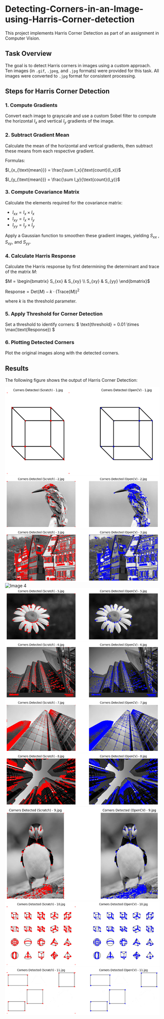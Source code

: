 # Detecting-Corners-in-an-Image-using-Harris-Corner-detection

This project implements Harris Corner Detection as part of an assignment in Computer Vision.

## Task Overview

The goal is to detect Harris corners in images using a custom approach. Ten images (in `.gif`, `.jpeg`, and `.jpg` formats) were provided for this task. All images were converted to `.jpg` format for consistent processing.

## Steps for Harris Corner Detection

### 1. Compute Gradients
Convert each image to grayscale and use a custom Sobel filter to compute the horizontal $I_x$ and vertical $I_y$ gradients of the image.

### 2. Subtract Gradient Mean
Calculate the mean of the horizontal and vertical gradients, then subtract these means from each respective gradient.

Formulas:

$I_{x_{\text{mean}}} = \frac{\sum I_x}{\text{count}(I_x)}$


$I_{y_{\text{mean}}} = \frac{\sum I_y}{\text{count}(I_y)}$


### 3. Compute Covariance Matrix
Calculate the elements required for the covariance matrix:
-  $I_{xx} = I_x \times I_x$ 
-  $I_{xy} = I_x \times I_y$
-  $I_{yy} = I_y \times I_y$ 

Apply a Gaussian function to smoothen these gradient images, yielding $S_{xx}$ , $S_{xy}$, and $S_{yy}$.

### 4. Calculate Harris Response
Calculate the Harris response by first determining the determinant and trace of the matrix $M$:


$M = \begin{bmatrix} S_{xx} & S_{xy} \\ S_{xy} & S_{yy} \end{bmatrix}$


$\text{Response} = \text{Det}(M) - k \cdot (\text{Trace}(M))^2$


where $k$ is the threshold parameter.

### 5. Apply Threshold for Corner Detection
Set a threshold to identify corners:
$
\text{threshold} = 0.01 \times \max(\text{Response})
$

### 6. Plotting Detected Corners
Plot the original images along with the detected corners.

## Results

The following figure shows the output of Harris Corner Detection:

![Image 1](results/results1.jpg) ![Image 2](results/results2.jpg) ![Image 3](results/results3.jpg)
![Image 4](results/results4.jpg) ![Image 5](results/results5.jpg) ![Image 6](results/results6.jpg)
![Image 7](results/results7.jpg) ![Image 8](results/results8.jpg) ![Image 9](results/results9.jpg)
![Image 10](results/results10.jpg) ![Image 11](results/results11.jpg)

